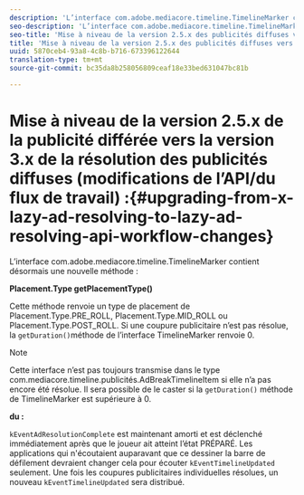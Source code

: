 ```yaml
---
description: 'L’interface com.adobe.mediacore.timeline.TimelineMarker contient désormais une nouvelle méthode. '
seo-description: 'L’interface com.adobe.mediacore.timeline.TimelineMarker contient désormais une nouvelle méthode. '
seo-title: 'Mise à niveau de la version 2.5.x des publicités diffuses vers la version 3.0.0 Résolution des publicités diffuses (modifications de l’API/flux de travail) '
title: 'Mise à niveau de la version 2.5.x des publicités diffuses vers la version 3.0.0 Résolution des publicités diffuses (modifications de l’API/flux de travail) '
uuid: 5870ceb4-93a8-4c8b-b716-673396122644
translation-type: tm+mt
source-git-commit: bc35da8b258056809ceaf18e33bed631047bc81b

---
```



# Mise à niveau de la version 2.5.x de la publicité différée vers la version 3.x de la résolution des publicités diffuses (modifications de l’API/du flux de travail) :{#upgrading-from-x-lazy-ad-resolving-to-lazy-ad-resolving-api-workflow-changes}

L’interface com.adobe.mediacore.timeline.TimelineMarker contient désormais une nouvelle méthode :

**Placement.Type getPlacementType()**

Cette méthode renvoie un type de placement de Placement.Type.PRE_ROLL, Placement.Type.MID_ROLL ou Placement.Type.POST_ROLL. Si une coupure publicitaire n’est pas résolue, la `getDuration()`méthode de l’interface TimelineMarker renvoie 0.

>[!NOTE]
>
>Cette interface n’est pas toujours transmise dans le type com.mediacore.timeline.publicités.AdBreakTimelineItem si elle n’a pas encore été résolue. Il sera possible de le caster si la `getDuration()` méthode de TimelineMarker est supérieure à 0.

**du :**

`kEventAdResolutionComplete` est maintenant amorti et est déclenché immédiatement après que le joueur ait atteint l’état PRÉPARÉ. Les applications qui n&#39;écoutaient auparavant que ce  dessiner la barre de défilement devraient changer cela pour écouter `kEventTimelineUpdated` seulement. Une fois les coupures publicitaires individuelles résolues, un nouveau `kEventTimelineUpdated` sera distribué.
